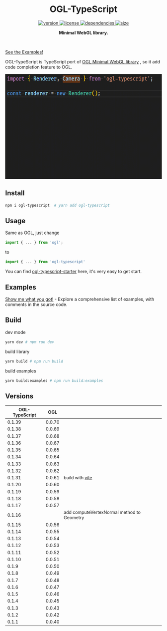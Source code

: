 <h1 align="center">OGL-TypeScript</h1>

<p align="center">
    <a href="https://npmjs.org/package/ogl-typescript">
        <img src="https://img.shields.io/npm/v/ogl-typescript.svg" alt="version" />
    </a>
    <a href="https://github.com/nshen/ogl-typescript/blob/master/LICENSE">
        <img src="https://img.shields.io/npm/l/ogl-typescript.svg" alt="license" />
    </a>
    <a href="https://david-dm.org/nshen/ogl-typescript">
        <img src="https://img.shields.io/david/nshen/ogl-typescript.svg" alt="dependencies" />
    </a>
    <a href="https://bundlephobia.com/result?p=ogl-typescript">
        <img src="https://badgen.net/bundlephobia/minzip/ogl-typescript" alt="size" />
    </a>
</p>

<p align="center"><b>Minimal WebGL library.</b></p>

<br />

[See the Examples!](https://nshen.github.io/ogl-typescript/examples)

OGL-TypeScript is TypeScript port of [OGL Minimal WebGL library](https://github.com/oframe/ogl) , so it add code completion feature to OGL.

<img src="./code-complete.gif"  width="577px" height="337px" />

## Install

```bash
npm i ogl-typescript  # yarn add ogl-typescript
```

## Usage

Same as OGL, just change

```typescript
import { ... } from 'ogl';
```

to

```typescript
import { ... } from 'ogl-typescript'
```

You can find [ogl-typescript-starter](https://github.com/nshen/ogl-typescript-starter) here, it's very easy to get start.

## Examples

[Show me what you got!](https://nshen.github.io/ogl-typescript/examples) - Explore a comprehensive list of examples, with comments in the source code.

## Build

dev mode

```bash
yarn dev # npm run dev
```

build library

```bash
yarn build # npm run build
```

build examples

```bash
yarn build:examples # npm run build:examples
```

## Versions

| OGL-TypeScript | OGL    |                                               |
| -------------- | ------ | --------------------------------------------- |
| 0.1.39         | 0.0.70 |                                               |
| 0.1.38         | 0.0.69 |                                               |
| 0.1.37         | 0.0.68 |                                               |
| 0.1.36         | 0.0.67 |                                               |
| 0.1.35         | 0.0.65 |                                               |
| 0.1.34         | 0.0.64 |                                               |
| 0.1.33         | 0.0.63 |                                               |
| 0.1.32         | 0.0.62 |                                               |
| 0.1.31         | 0.0.61 | build with [vite](https://http://vitejs.dev/) |
| 0.1.20         | 0.0.60 |                                               |
| 0.1.19         | 0.0.59 |                                               |
| 0.1.18         | 0.0.58 |                                               |
| 0.1.17         | 0.0.57 |                                               |
| 0.1.16         |        | add computeVertexNormal method to Geometry    |
| 0.1.15         | 0.0.56 |                                               |
| 0.1.14         | 0.0.55 |                                               |
| 0.1.13         | 0.0.54 |                                               |
| 0.1.12         | 0.0.53 |                                               |
| 0.1.11         | 0.0.52 |                                               |
| 0.1.10         | 0.0.51 |                                               |
| 0.1.9          | 0.0.50 |                                               |
| 0.1.8          | 0.0.49 |                                               |
| 0.1.7          | 0.0.48 |                                               |
| 0.1.6          | 0.0.47 |                                               |
| 0.1.5          | 0.0.46 |                                               |
| 0.1.4          | 0.0.45 |                                               |
| 0.1.3          | 0.0.43 |                                               |
| 0.1.2          | 0.0.42 |                                               |
| 0.1.1          | 0.0.40 |                                               |
